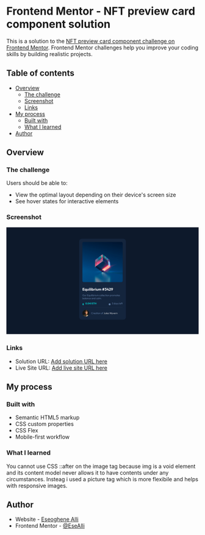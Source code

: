 # Frontend Mentor - NFT preview card component solution

This is a solution to the [NFT preview card component challenge on Frontend Mentor](https://www.frontendmentor.io/challenges/nft-preview-card-component-SbdUL_w0U). Frontend Mentor challenges help you improve your coding skills by building realistic projects.

## Table of contents

- [Overview](#overview)
  - [The challenge](#the-challenge)
  - [Screenshot](#screenshot)
  - [Links](#links)
- [My process](#my-process)
  - [Built with](#built-with)
  - [What I learned](#what-i-learned)
- [Author](#author)

## Overview

### The challenge

Users should be able to:

- View the optimal layout depending on their device's screen size
- See hover states for interactive elements

### Screenshot

![](./screenshot.PNG)

### Links

- Solution URL: [Add solution URL here](https://github.com/EseAlli/frontend-playground/tree/main/fem-nft-preview-card)
- Live Site URL: [Add live site URL here](https://esealli.github.io/frontend-playground/fem-nft-preview-card)

## My process

### Built with

- Semantic HTML5 markup
- CSS custom properties
- CSS Flex
- Mobile-first workflow

### What I learned

You cannot use CSS ::after on the image tag because img is a void element and its content model never allows it to have contents under any circumstances. Insteag i used a picture tag which is more flexibile and helps with responsive images.

## Author

- Website - [Eseoghene Alli](https://esealli.github.io/)
- Frontend Mentor - [@EseAlli](https://www.frontendmentor.io/profile/EseAlli)
